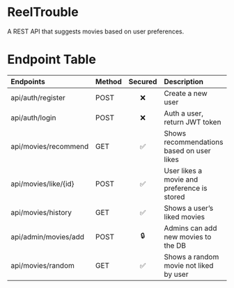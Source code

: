 # ReelTrouble
 A REST API that suggests movies based on user preferences.


# Endpoint Table

| Endpoints            | Method   | Secured      | Description                               |
|:---------------------|:---------|:------------:|:------------------------------------------|
| api/auth/register       | POST     | ❌          | Create a new user                         |
| api/auth/login         | POST     | ❌          | Auth a user, return JWT token             |
| api/movies/recommend   | GET      | ✅          | Shows recommendations based on user likes |
| api/movies/like/{id}   | POST     | ✅          | User likes a movie and preference is stored |
| api/movies/history     | GET      | ✅          | Shows a user’s liked movies               |
| api/admin/movies/add   | POST     |  🔒         | Admins can add new movies to the DB       |
| api/movies/random      | GET      | ✅          | Shows a random movie not liked by user    |
